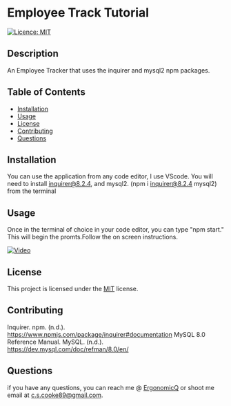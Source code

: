 # Employee Track Tutorial
  [![Licence: MIT](https://img.shields.io/badge/License-MIT-yellow.svg)](https://opensource.org/licenses/MIT)

  ## Description
  An Employee Tracker that uses the inquirer and mysql2 npm packages. 
  
  ## Table of Contents
  - [Installation](#installation)
  - [Usage](#usage)
  - [License](#license)
  - [Contributing](#contributing)
  - [Questions](#questions)
  
  ## Installation
  You can use the application from any code editor, I use VScode. You will need to install inquirer@8.2.4, and mysql2. (npm i inquirer@8.2.4 mysql2) from the terminal
  
  ## Usage
  Once in the terminal of choice in your code editor, you can type "npm start." This will begin the promts.Follow the on screen instructions. 
  
[![Video](https://img.youtube.com/vi/VYh6Hp8tJgE/0.jpg)](https://www.youtube.com/watch?v=VYh6Hp8tJgE)


  
  ## License
 This project is licensed under the [MIT](https://opensource.org/licenses/MIT) license.
  
  ## Contributing
  Inquirer. npm. (n.d.). https://www.npmjs.com/package/inquirer#documentation 
  MySQL 8.0 Reference Manual. MySQL. (n.d.). https://dev.mysql.com/doc/refman/8.0/en/ 
  

  ## Questions
  if you have any questions, you can reach me @ [ErgonomicQ](https://github.com/ErgonomicQ) or shoot me email at c.s.cooke89@gmail.com.
  